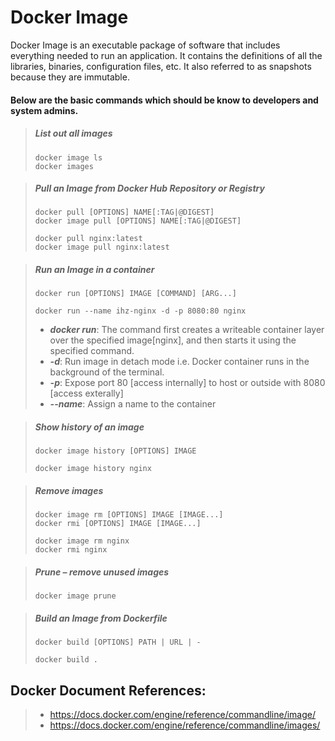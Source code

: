 # Docker Image

Docker Image is an executable package of software that includes everything needed to run an application. It contains the definitions of all the libraries, binaries, configuration files, etc. It also referred to as snapshots because they are immutable.

#### Below are the basic commands which should be know to developers and system admins.

> ##### List out all images
>     docker image ls
>     docker images

> ##### Pull an Image from Docker Hub Repository or Registry
>     docker pull [OPTIONS] NAME[:TAG|@DIGEST]
>     docker image pull [OPTIONS] NAME[:TAG|@DIGEST]
>
>     docker pull nginx:latest
>     docker image pull nginx:latest

> ##### Run an Image in a container
>     docker run [OPTIONS] IMAGE [COMMAND] [ARG...]
>
>     docker run --name ihz-nginx -d -p 8080:80 nginx
>
> - ***docker run***: The command first creates a writeable container layer over the specified image[nginx], and then starts it using the specified command.
> - ***-d***: Run image in detach mode i.e. Docker container runs in the background of the terminal.
> - ***-p***: Expose port 80 [access internally] to host or outside with 8080 [access exterally]
> - ***--name***: Assign a name to the container

> ##### Show history of an image
>     docker image history [OPTIONS] IMAGE
>
>     docker image history nginx

> ##### Remove images
>     docker image rm [OPTIONS] IMAGE [IMAGE...]
>     docker rmi [OPTIONS] IMAGE [IMAGE...]
>
>     docker image rm nginx
>     docker rmi nginx

> ##### Prune – remove unused images
>     docker image prune 

> ##### Build an Image from Dockerfile
>     docker build [OPTIONS] PATH | URL | -
>
>     docker build .

## Docker Document References:
> -   <https://docs.docker.com/engine/reference/commandline/image/>
> -   <https://docs.docker.com/engine/reference/commandline/images/>
